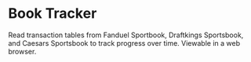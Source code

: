 # Book Tracker

Read transaction tables from Fanduel Sportbook, Draftkings Sportsbook, and Caesars Sportsbook
to track progress over time. Viewable in a web browser.

